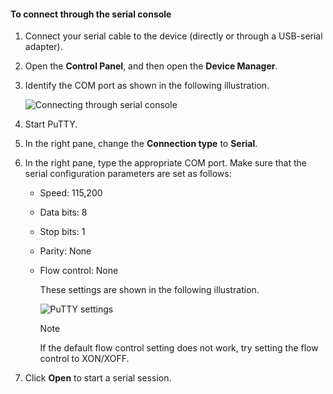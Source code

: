 <!--author=SharS last changed: 9/17/15-->

#### To connect through the serial console
1. Connect your serial cable to the device (directly or through a USB-serial adapter).
2. Open the **Control Panel**, and then open the **Device Manager**.
3. Identify the COM port as shown in the following illustration.
   
     ![Connecting through serial console](./media/storsimple-use-putty/HCS_ConnectingDeviceS-include.png)
4. Start PuTTY. 
5. In the right pane, change the **Connection type** to **Serial**.
6. In the right pane, type the appropriate COM port. Make sure that the serial configuration parameters are set as follows:
   
   * Speed: 115,200
   * Data bits: 8
   * Stop bits: 1
   * Parity: None
   * Flow control: None
     
     These settings are shown in the following illustration.
     
     ![PuTTY settings](./media/storsimple-use-putty/HCS_PuttyConfig-include.png) 
     
     > [!NOTE]
     > If the default flow control setting does not work, try setting the flow control to XON/XOFF.
     > 
7. Click **Open** to start a serial session.

